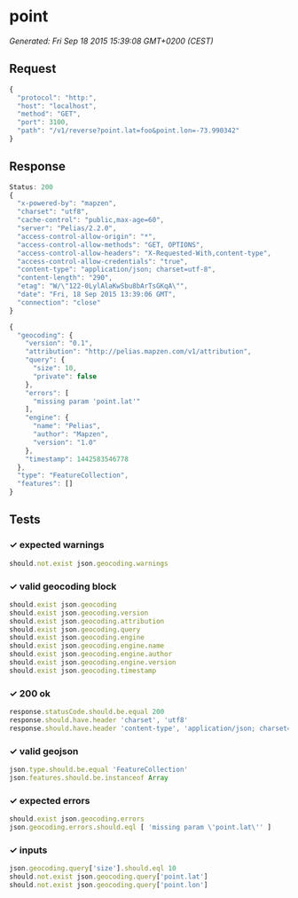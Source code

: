 # point

*Generated: Fri Sep 18 2015 15:39:08 GMT+0200 (CEST)*
## Request
```javascript
{
  "protocol": "http:",
  "host": "localhost",
  "method": "GET",
  "port": 3100,
  "path": "/v1/reverse?point.lat=foo&point.lon=-73.990342"
}
```

## Response
```javascript
Status: 200
{
  "x-powered-by": "mapzen",
  "charset": "utf8",
  "cache-control": "public,max-age=60",
  "server": "Pelias/2.2.0",
  "access-control-allow-origin": "*",
  "access-control-allow-methods": "GET, OPTIONS",
  "access-control-allow-headers": "X-Requested-With,content-type",
  "access-control-allow-credentials": "true",
  "content-type": "application/json; charset=utf-8",
  "content-length": "290",
  "etag": "W/\"122-0LylAlaKwSbu8bArTsGKqA\"",
  "date": "Fri, 18 Sep 2015 13:39:06 GMT",
  "connection": "close"
}
```
```javascript
{
  "geocoding": {
    "version": "0.1",
    "attribution": "http://pelias.mapzen.com/v1/attribution",
    "query": {
      "size": 10,
      "private": false
    },
    "errors": [
      "missing param 'point.lat'"
    ],
    "engine": {
      "name": "Pelias",
      "author": "Mapzen",
      "version": "1.0"
    },
    "timestamp": 1442583546778
  },
  "type": "FeatureCollection",
  "features": []
}
```

## Tests

### ✓ expected warnings
```javascript
should.not.exist json.geocoding.warnings
```

### ✓ valid geocoding block
```javascript
should.exist json.geocoding
should.exist json.geocoding.version
should.exist json.geocoding.attribution
should.exist json.geocoding.query
should.exist json.geocoding.engine
should.exist json.geocoding.engine.name
should.exist json.geocoding.engine.author
should.exist json.geocoding.engine.version
should.exist json.geocoding.timestamp
```

### ✓ 200 ok
```javascript
response.statusCode.should.be.equal 200
response.should.have.header 'charset', 'utf8'
response.should.have.header 'content-type', 'application/json; charset=utf-8'
```

### ✓ valid geojson
```javascript
json.type.should.be.equal 'FeatureCollection'
json.features.should.be.instanceof Array
```

### ✓ expected errors
```javascript
should.exist json.geocoding.errors
json.geocoding.errors.should.eql [ 'missing param \'point.lat\'' ]
```

### ✓ inputs
```javascript
json.geocoding.query['size'].should.eql 10
should.not.exist json.geocoding.query['point.lat']
should.not.exist json.geocoding.query['point.lon']
```

